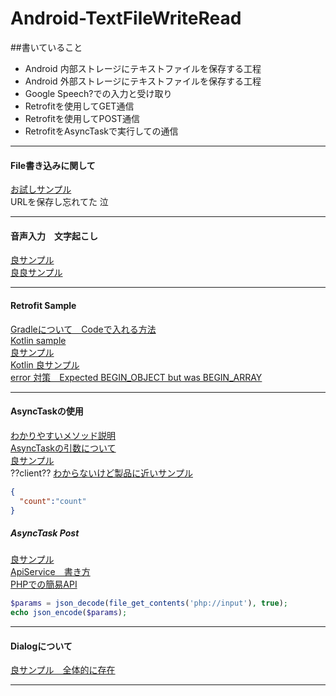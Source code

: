 # Android-TextFileWriteRead

##書いていること
- Android 内部ストレージにテキストファイルを保存する工程
- Android 外部ストレージにテキストファイルを保存する工程
- Google Speech?での入力と受け取り
- Retrofitを使用してGET通信
- Retrofitを使用してPOST通信
- RetrofitをAsyncTaskで実行しての通信

---
#### File書き込みに関して
[お試しサンプル](https://qiita.com/f-paico/items/4a4457483e53aa39006c)  
URLを保存し忘れてた 泣

---
#### 音声入力　文字起こし

[良サンプル](https://akira-watson.com/android/recognizerintent.html)    
[良良サンプル](https://android-java.hatenablog.jp/entry/2018/03/27/115126)

---

#### Retrofit Sample  
[Gradleについて　Codeで入れる方法](https://qiita.com/190yamashita/items/f00d8b2f908dd754c506)  
[Kotlin sample](https://101010.fun/programming/android-try-retrofit.html)  
[良サンプル](https://qiita.com/joji/items/81f44b75f1d267fef4fe)  
[Kotlin 良サンプル](https://qiita.com/naoi/items/5036adc8d33638911deb)  
[error 対策　Expected BEGIN_OBJECT but was BEGIN_ARRAY](https://qiita.com/hisakioomae/items/b185e5a2d685d4ed25f8)  

---
#### AsyncTaskの使用
[わかりやすいメソッド説明](https://dev.classmethod.jp/articles/asynctask/)  
[AsyncTaskの引数について](https://sites.google.com/site/technoute/android/thread/params)  
[良サンプル](https://qiita.com/furusin_oriver/items/59dd0ae6dc795737eded)  
??client??
[わからないけど製品に近いサンプル](https://qiita.com/apukasukabian/items/0de8cc99d34ad2ac89c2)  
```json
{
  "count":"count"
}
```
##### AsyncTask Post
[良サンプル](https://qiita.com/shts/items/775973783966ce7b19cf)  
[ApiService　書き方](http://pppurple.hatenablog.com/entry/2018/06/30/234400#POSTjson)  
[PHPでの簡易API](https://blog.takady.net/blog/2017/10/28/php_get_json_from_post_request_body/)  
```php
$params = json_decode(file_get_contents('php://input'), true);
echo json_encode($params);
```

---
#### Dialogについて
[良サンプル　全体的に存在](https://eh-career.com/engineerhub/entry/2020/04/02/103000)  

---
